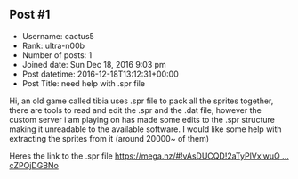 ## Post #1
- Username: cactus5
- Rank: ultra-n00b
- Number of posts: 1
- Joined date: Sun Dec 18, 2016 9:03 pm
- Post datetime: 2016-12-18T13:12:31+00:00
- Post Title: need help with .spr file

Hi, an old game called tibia uses .spr file to pack all the sprites together, there are tools to read and edit the .spr and the .dat file, however the custom server i am playing on has made some edits to the .spr structure making it unreadable to the available software. I would like some help with extracting the sprites from it (around 20000~ of them)

Heres the link to the .spr file  [https://mega.nz/#!vAsDUCQD!2aTyPlVxlwuQ ... cZPQjDGBNo](https://mega.nz/#!vAsDUCQD!2aTyPlVxlwuQwQcbX-1qMEYDWk76i3DaucZPQjDGBNo)
